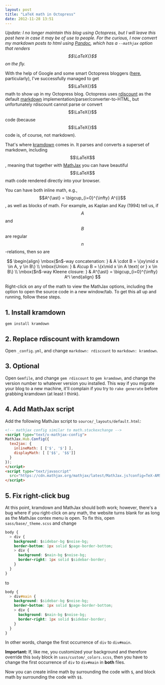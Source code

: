 ```yaml
---
layout: post
title: "LaTeX math in Octopress"
date: 2012-11-28 13:51
---
```


*Update: I no longer maintain this blog using Octopress, but I will leave this
post here in case it may be of use to people. For the curious, I now convert my
markdown posts to html using [Pandoc][pd], which has a `--mathjax` option that
renders $$\LaTeX{}$$ on the fly.*

[pd]: http://johnmacfarlane.net/pandoc/

With the help of Google and some smart Octopress bloggers
([here](http://www.idryman.org/blog/2012/03/10/writing-math-equations-on-octopress/),
particularly), I've successfully managed to get $$\LaTeX{}$$ math to show up in
my Octopress blog. Octopress uses [rdiscount][rd] as the default [markdown][md]
implementation/parser/converter-to-HTML, but unfortunately rdiscount cannot
parse or convert $$\LaTeX{}$$ code (because $$\LaTeX{}$$ code is, of course, not
markdown).

That's where [kramdown][kd] comes in. It parses and converts a superset of
markdown, including $$\LaTeX$$, meaning that together with [MathJax][mj] you can
have beautiful $$\LaTeX$$ math code rendered directly into your browser.

[rd]: https://github.com/rtomayko/rdiscount
[md]: http://daringfireball.net/projects/markdown/
[kd]: http://kramdown.rubyforge.org/
[mj]: http://www.mathjax.org/

You can have both inline math, e.g., $$A^{\ast} = \bigcup_{i=0}^{\infty} A^{i}$$,
as well as blocks of math. For example, as Kaplan and Kay (1994) tell us, if
$$A$$ and $$B$$ are regular $$n$$-relations, then so are

$$
\begin{align}
\mbox{$n$-way concatenation: } & A \cdot B = \{xy\mid x \in A, y \in B\} \\
\mbox{Union: } & A\cup B = \{x\mid x \in A \text{ or } x \in B\} \\
\mbox{$n$-way Kleene closure: } & A^{\ast} = \bigcup_{i=0}^{\infty} A^i
\end{align}
$$

<!-- more -->

Right-click on any of the math to view the MathJax options, including the
option to open the source code in a new window/tab. To get this all up and
running, follow these steps.

## 1\. Install kramdown

    gem install kramdown

## 2\. Replace rdiscount with kramdown

Open `_config.yml`, and change `markdown: rdiscount` to `markdown: kramdown`.

## 3\. Optional

Open `Gemfile`, and change `gem rdiscount` to `gem kramdown`, and change the
version number to whatever version you installed. This way if you migrate your
blog to a new machine, it'll complain if you try to `rake generate` before
grabbing kramdown (at least I think).

## 4\. Add MathJax script

Add the following MathJax script to `source/_layouts/default.html`:

```html
<!-- mathjax config similar to math.stackexchange -->
<script type="text/x-mathjax-config">
MathJax.Hub.Config({
  tex2jax: {
    inlineMath: [ ['$', '$'] ],
    displayMath: [ ['$$', '$$']]
  }
});
</script>
<script type="text/javascript"
  src="https://cdn.mathjax.org/mathjax/latest/MathJax.js?config=TeX-AMS-MML_HTMLorMML">
</script>
```

## 5\. Fix right-click bug

At this point, kramdown and MathJax should both work; however, there's a bug
where if you right-click on any math, the website turns blank for as long as
the MathJax contex menu is open. To fix this, open `sass/base/_theme.scss` and
change

```css
body {
  > div {
    background: $sidebar-bg $noise-bg;
    border-bottom: 1px solid $page-border-bottom;
    > div {
      background: $main-bg $noise-bg;
      border-right: 1px solid $sidebar-border;
    }
  }
}
```

to

```css
body {
  > div#main {
    background: $sidebar-bg $noise-bg;
    border-bottom: 1px solid $page-border-bottom;
    > div {
      background: $main-bg $noise-bg;
      border-right: 1px solid $sidebar-border;
    }
  }
}
```

In other words, change the first occurrence of `div` to `div#main`.

**Important:** If, like me, you customized your background and therefore
override this `body` block in `sass/custom/_colors.scss`, then you have to
change the first occurrence of `div` to `div#main` in **both** files.

Now you can create inline math by surrounding the code with `$`, and block math
by surrounding the code with `$$`.

